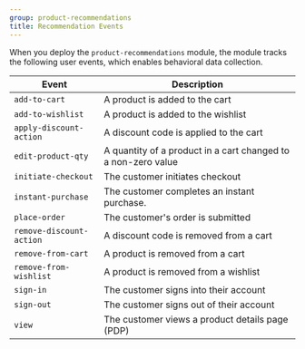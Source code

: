 ```yaml
---
group: product-recommendations
title: Recommendation Events
---
```


When you deploy the `product-recommendations` module, the module tracks the following user events, which enables behavioral data collection.

Event |Description
--- | ---
`add-to-cart` | A product is added to the cart
`add-to-wishlist` | A product is added to the wishlist
`apply-discount-action` | A discount code is applied to the cart
`edit-product-qty` | A quantity of a product in a cart changed to a non-zero value
`initiate-checkout` | The customer initiates checkout
`instant-purchase` | The customer completes an instant purchase.
`place-order` | The customer's order is submitted
`remove-discount-action` | A discount code is removed from a cart
`remove-from-cart` | A product is removed from a cart
`remove-from-wishlist` | A product is removed from a wishlist
`sign-in` | The customer signs into their account
`sign-out` | The customer signs out of their account
`view` | The customer views a product details page (PDP)
